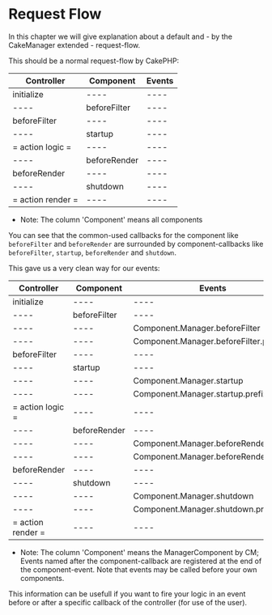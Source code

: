 Request Flow
============

In this chapter we will give explanation about a default and - by the CakeManager extended - request-flow.

This should be a normal request-flow by CakePHP:

Controller              | Component             | Events
------------            | -------------         | ------------
initialize              | ----                  | ----
----                    | beforeFilter          | ---- 
beforeFilter            | ----                  | ----
----                    | startup               | ---- 
= action logic =        | ----                  | ----
----                    | beforeRender          | ---- 
beforeRender            | ----                  | ----
----                    | shutdown              | ---- 
= action render =       | ----                  | ----            

* Note: The column 'Component' means all components

You can see that the common-used callbacks for the component like `beforeFilter` and `beforeRender` are surrounded by component-callbacks like `beforeFilter`, `startup`, `beforeRender` and `shutdown`.

This gave us a very clean way for our events:

Controller              | Component             | Events
------------            | -------------         | ------------
initialize              | ----                  | ----
----                    | beforeFilter          | ----
----                    | ----                  | Component.Manager.beforeFilter
----                    | ----                  | Component.Manager.beforeFilter.prefix
beforeFilter            | ----                  | ----
----                    | startup               | ----
----                    | ----                  | Component.Manager.startup
----                    | ----                  | Component.Manager.startup.prefix
= action logic =        | ----                  | ----
----                    | beforeRender          | ----
----                    | ----                  | Component.Manager.beforeRender
----                    | ----                  | Component.Manager.beforeRender.prefix
beforeRender            | ----                  | ----
----                    | shutdown              | ----
----                    | ----                  | Component.Manager.shutdown
----                    | ----                  | Component.Manager.shutdown.prefix
= action render =       | ----                  | ----            

* Note: The column 'Component' means the ManagerComponent by CM; Events named after the component-callback are registered at the end of the component-event. Note that events may be called before your own components.

This information can be usefull if you want to fire your logic in an event before or after a specific callback of the controller (for use of the user).